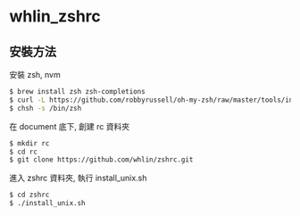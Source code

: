 # whlin_zshrc

##  安裝方法

安裝 zsh, nvm 

```sh
$ brew install zsh zsh-completions
$ curl -L https://github.com/robbyrussell/oh-my-zsh/raw/master/tools/install.sh | sh
$ chsh -s /bin/zsh
```

在 document 底下, 創建 rc 資料夾

```sh
$ mkdir rc
$ cd rc
$ git clone https://github.com/whlin/zshrc.git
```

進入 zshrc 資料夾, 執行 install_unix.sh

```sh
$ cd zshrc
$ ./install_unix.sh
```
